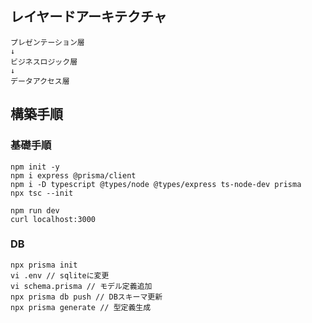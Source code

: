 ## レイヤードアーキテクチャ
```
プレゼンテーション層
↓
ビジネスロジック層
↓
データアクセス層
```

## 構築手順
### 基礎手順
```
npm init -y
npm i express @prisma/client
npm i -D typescript @types/node @types/express ts-node-dev prisma
npx tsc --init

npm run dev
curl localhost:3000
```

### DB
```
npx prisma init
vi .env // sqliteに変更
vi schema.prisma // モデル定義追加
npx prisma db push // DBスキーマ更新
npx prisma generate // 型定義生成
```
